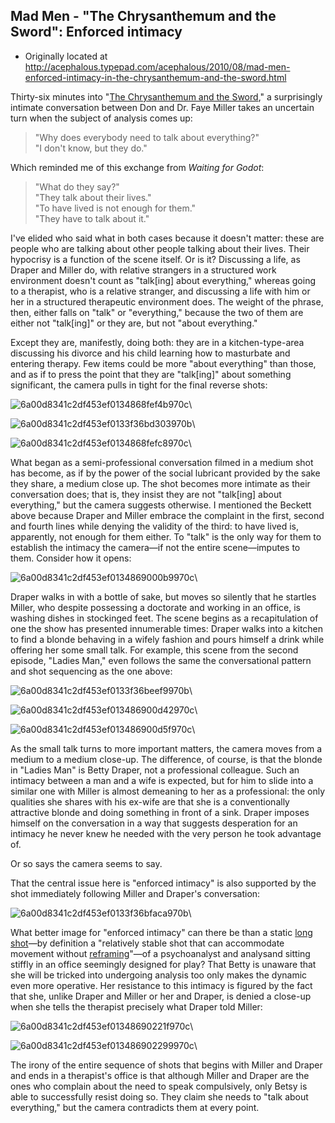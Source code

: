 ## Mad Men - "The Chrysanthemum and the Sword": Enforced intimacy

 * Originally located at http://acephalous.typepad.com/acephalous/2010/08/mad-men-enforced-intimacy-in-the-chrysanthemum-and-the-sword.html

Thirty-six minutes into "[The Chrysanthemum and the Sword](http://acephalous.typepad.com/acephalous/2010/08/everything-in-the-chrysanthemum-and-the-sword-that-pertains-to-neither-chrysanthemum-nor-swords.html)," a surprisingly intimate conversation between Don and Dr. Faye Miller takes an uncertain turn when the subject of analysis comes up:

> "Why does everybody need to talk about everything?"  
> "I don't know, but they do."  

Which reminded me of this exchange from *Waiting for Godot*:

> "What do they say?"  
> "They talk about their lives."  
> "To have lived is not enough for them."  
> "They have to talk about it."  

I've elided who said what in both cases because it doesn't matter: these are people who are talking about other people talking about their lives.  Their hypocrisy is a function of the scene itself.  Or is it?  Discussing a life, as Draper and Miller do, with relative strangers in a structured work environment doesn't count as "talk[ing] about everything," whereas going to a therapist, who is a relative stranger, and discussing a life with him or her in a structured therapeutic environment does.  The weight of the phrase, then, either falls on "talk" or "everything," because the two of them are either not "talk[ing]" or they are, but not "about everything."

Except they are, manifestly, doing both: they are in a kitchen-type-area discussing his divorce and his child learning how to masturbate and entering therapy.  Few items could be more "about everything" than those, and as if to press the point that they are "talk[ing]" about something significant, the camera pulls in tight for the final reverse shots:

![6a00d8341c2df453ef0134868fef4b970c](images/tv/mad-men/the-chrysanthemum-and-the-sword-2/6a00d8341c2df453ef0134868fef4b970c.jpg)\ 

![6a00d8341c2df453ef0133f36bd303970b](images/tv/mad-men/the-chrysanthemum-and-the-sword-2/6a00d8341c2df453ef0133f36bd303970b.jpg)\ 

![6a00d8341c2df453ef0134868fefc8970c](images/tv/mad-men/the-chrysanthemum-and-the-sword-2/6a00d8341c2df453ef0134868fefc8970c.jpg)\ 

What began as a semi-professional conversation filmed in a medium shot has become, as if by the power of the social lubricant provided by the sake they share, a medium close up.  The shot becomes more intimate as their conversation does; that is, they insist they are not "talk[ing] about everything," but the camera suggests otherwise.  I mentioned the Beckett above because Draper and Miller embrace the complaint in the first, second and fourth lines while denying the validity of the third: to have lived is, apparently, not enough for them either.  To "talk" is the only way for them to establish the intimacy the camera—if not the entire scene—imputes to them.  Consider how it opens:

![6a00d8341c2df453ef0134869000b9970c](images/tv/mad-men/the-chrysanthemum-and-the-sword-2/6a00d8341c2df453ef0134869000b9970c.jpg)\ 

Draper walks in with a bottle of sake, but moves so silently that he startles Miller, who despite possessing a doctorate and working in an office, is washing dishes in stockinged feet.  The scene begins as a recapitulation of one the show has presented innumerable times: Draper walks into a kitchen to find a blonde behaving in a wifely fashion and pours himself a drink while offering her some small talk.  For example, this scene from the second episode, "Ladies Man," even follows the same the conversational pattern and shot sequencing as the one above:

![6a00d8341c2df453ef0133f36beef9970b](images/tv/mad-men/the-chrysanthemum-and-the-sword-2/6a00d8341c2df453ef0133f36beef9970b.jpg)\ 

![6a00d8341c2df453ef013486900d42970c](images/tv/mad-men/the-chrysanthemum-and-the-sword-2/6a00d8341c2df453ef013486900d42970c.jpg)\ 

![6a00d8341c2df453ef013486900d5f970c](images/tv/mad-men/the-chrysanthemum-and-the-sword-2/6a00d8341c2df453ef013486900d5f970c.jpg)\ 

As the small talk turns to more important matters, the camera moves from a medium to a medium close-up.  The difference, of course, is that the blonde in "Ladies Man" is Betty Draper, not a professional colleague.  Such an intimacy between a man and a wife is expected, but for him to slide into a similar one with Miller is almost demeaning to her as a professional: the only qualities she shares with his ex-wife are that she is a conventionally attractive blonde and doing something in front of a sink.  Draper imposes himself on the conversation in a way that suggests desperation for an intimacy he never knew he needed with the very person he took advantage of.

Or so says the camera seems to say.

That the central issue here is "enforced intimacy" is also supported by the shot immediately following Miller and Draper's conversation:

![6a00d8341c2df453ef0133f36bfaca970b](images/tv/mad-men/the-chrysanthemum-and-the-sword-2/6a00d8341c2df453ef0133f36bfaca970b.jpg)\ 

What better image for "enforced intimacy" can there be than a static [long shot](http://classes.yale.edu/film-analysis/htmfiles/cinematography.htm#48039)—by definition a "relatively stable shot that can accommodate movement without [reframing](http://classes.yale.edu/film-analysis/htmfiles/cinematography.htm#48018)"—of a psychoanalyst and analysand sitting stiffly in an office seemingly designed for play?  That Betty is unaware that she will be tricked into undergoing analysis too only makes the dynamic even more operative.  Her resistance to this intimacy is figured by the fact that she, unlike Draper and Miller or her and Draper, is denied a close-up when she tells the therapist precisely what Draper told Miller:

![6a00d8341c2df453ef01348690221f970c](images/tv/mad-men/the-chrysanthemum-and-the-sword-2/6a00d8341c2df453ef01348690221f970c.jpg)\ 

![6a00d8341c2df453ef013486902299970c](images/tv/mad-men/the-chrysanthemum-and-the-sword-2/6a00d8341c2df453ef013486902299970c.jpg)\ 

The irony of the entire sequence of shots that begins with Miller and Draper and ends in a therapist's office is that although Miller and Draper are the ones who complain about the need to speak compulsively, only Betsy is able to successfully resist doing so.  They claim she needs to "talk about everything," but the camera contradicts them at every point.

